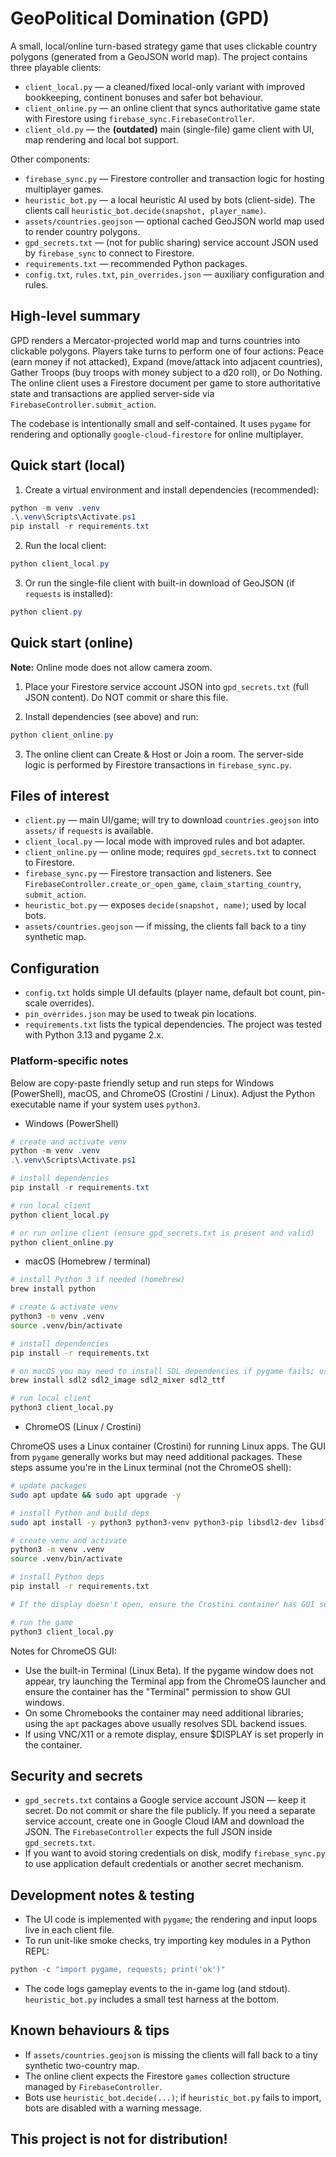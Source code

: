 # GeoPolitical Domination (GPD)

A small, local/online turn-based strategy game that uses clickable country polygons (generated from a GeoJSON world map). The project contains three playable clients:

- `client_local.py` — a cleaned/fixed local-only variant with improved bookkeeping, continent bonuses and safer bot behaviour.
- `client_online.py` — an online client that syncs authoritative game state with Firestore using `firebase_sync.FirebaseController`.
- `client_old.py` — the **(outdated)** main (single-file) game client with UI, map rendering and local bot support.

Other components:

- `firebase_sync.py` — Firestore controller and transaction logic for hosting multiplayer games.
- `heuristic_bot.py` — a local heuristic AI used by bots (client-side). The clients call `heuristic_bot.decide(snapshot, player_name)`.
- `assets/countries.geojson` — optional cached GeoJSON world map used to render country polygons.
- `gpd_secrets.txt` — (not for public sharing) service account JSON used by `firebase_sync` to connect to Firestore.
- `requirements.txt` — recommended Python packages.
- `config.txt`, `rules.txt`, `pin_overrides.json` — auxiliary configuration and rules.

## High-level summary

GPD renders a Mercator-projected world map and turns countries into clickable polygons. Players take turns to perform one of four actions: Peace (earn money if not attacked), Expand (move/attack into adjacent countries), Gather Troops (buy troops with money subject to a d20 roll), or Do Nothing. The online client uses a Firestore document per game to store authoritative state and transactions are applied server-side via `FirebaseController.submit_action`.

The codebase is intentionally small and self-contained. It uses `pygame` for rendering and optionally `google-cloud-firestore` for online multiplayer.

## Quick start (local)

1. Create a virtual environment and install dependencies (recommended):

```powershell
python -m venv .venv
.\.venv\Scripts\Activate.ps1
pip install -r requirements.txt
```

2. Run the local client:

```powershell
python client_local.py
```

3. Or run the single-file client with built-in download of GeoJSON (if `requests` is installed):

```powershell
python client.py
```

## Quick start (online)
**Note:** Online mode does not allow camera zoom.
1. Place your Firestore service account JSON into `gpd_secrets.txt` (full JSON content). Do NOT commit or share this file.

2. Install dependencies (see above) and run:

```powershell
python client_online.py
```

3. The online client can Create & Host or Join a room. The server-side logic is performed by Firestore transactions in `firebase_sync.py`.

## Files of interest

- `client.py` — main UI/game; will try to download `countries.geojson` into `assets/` if `requests` is available.
- `client_local.py` — local mode with improved rules and bot adapter.
- `client_online.py` — online mode; requires `gpd_secrets.txt` to connect to Firestore.
- `firebase_sync.py` — Firestore transaction and listeners. See `FirebaseController.create_or_open_game`, `claim_starting_country`, `submit_action`.
- `heuristic_bot.py` — exposes `decide(snapshot, name)`; used by local bots.
- `assets/countries.geojson` — if missing, the clients fall back to a tiny synthetic map.

## Configuration

- `config.txt` holds simple UI defaults (player name, default bot count, pin-scale overrides).
- `pin_overrides.json` may be used to tweak pin locations.
- `requirements.txt` lists the typical dependencies. The project was tested with Python 3.13 and pygame 2.x.

### Platform-specific notes

Below are copy-paste friendly setup and run steps for Windows (PowerShell), macOS, and ChromeOS (Crostini / Linux). Adjust the Python executable name if your system uses `python3`.

- Windows (PowerShell)

```powershell
# create and activate venv
python -m venv .venv
.\.venv\Scripts\Activate.ps1

# install dependencies
pip install -r requirements.txt

# run local client
python client_local.py

# or run online client (ensure gpd_secrets.txt is present and valid)
python client_online.py
```

- macOS (Homebrew / terminal)

```bash
# install Python 3 if needed (homebrew)
brew install python

# create & activate venv
python3 -m venv .venv
source .venv/bin/activate

# install dependencies
pip install -r requirements.txt

# on macOS you may need to install SDL dependencies if pygame fails; using brew:
brew install sdl2 sdl2_image sdl2_mixer sdl2_ttf

# run local client
python3 client_local.py
```

- ChromeOS (Linux / Crostini)

ChromeOS uses a Linux container (Crostini) for running Linux apps. The GUI from `pygame` generally works but may need additional packages. These steps assume you're in the Linux terminal (not the ChromeOS shell):

```bash
# update packages
sudo apt update && sudo apt upgrade -y

# install Python and build deps
sudo apt install -y python3 python3-venv python3-pip libsdl2-dev libsdl2-image-dev libsdl2-mixer-dev libsdl2-ttf-dev libsdl2-gfx-dev

# create venv and activate
python3 -m venv .venv
source .venv/bin/activate

# install Python deps
pip install -r requirements.txt

# If the display doesn't open, ensure the Crostini container has GUI support and that you're running from the Terminal app with "Linux (Beta)" enabled. You may also need to allow X11/Wayland forwarding depending on your setup.

# run the game
python3 client_local.py
```

Notes for ChromeOS GUI:

- Use the built-in Terminal (Linux Beta). If the pygame window does not appear, try launching the Terminal app from the ChromeOS launcher and ensure the container has the "Terminal" permission to show GUI windows.
- On some Chromebooks the container may need additional libraries; using the `apt` packages above usually resolves SDL backend issues.
- If using VNC/X11 or a remote display, ensure $DISPLAY is set properly in the container.

## Security and secrets

- `gpd_secrets.txt` contains a Google service account JSON — keep it secret. Do not commit or share the file publicly. If you need a separate service account, create one in Google Cloud IAM and download the JSON. The `FirebaseController` expects the full JSON inside `gpd_secrets.txt`.
- If you want to avoid storing credentials on disk, modify `firebase_sync.py` to use application default credentials or another secret mechanism.

## Development notes & testing

- The UI code is implemented with `pygame`; the rendering and input loops live in each client file.
- To run unit-like smoke checks, try importing key modules in a Python REPL:

```powershell
python -c "import pygame, requests; print('ok')"
```

- The code logs gameplay events to the in-game log (and stdout). `heuristic_bot.py` includes a small test harness at the bottom.

## Known behaviours & tips

- If `assets/countries.geojson` is missing the clients will fall back to a tiny synthetic two-country map.
- The online client expects the Firestore `games` collection structure managed by `FirebaseController`.
- Bots use `heuristic_bot.decide(...)`; if `heuristic_bot.py` fails to import, bots are disabled with a warning message.

## **This project is not for distribution!**